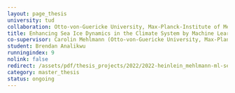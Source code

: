 ```yaml
---
layout: page_thesis
university: tud
collaboration: Otto-von-Guericke University, Max-Planck-Institute of Meteorology
title: Enhancing Sea Ice Dynamics in the Climate System by Machine Learning
co-supervisor: Carolin Mehlmann (Otto-von-Guericke University, Max-Planck-Institute of Meteorology)
student: Brendan Analikwu
runningindex: 9
nolink: false
redirect: /assets/pdf/thesis_projects/2022/2022-heinlein_mehlmann-ml-sea_ice.pdf
category: master_thesis
status: ongoing
---
```

